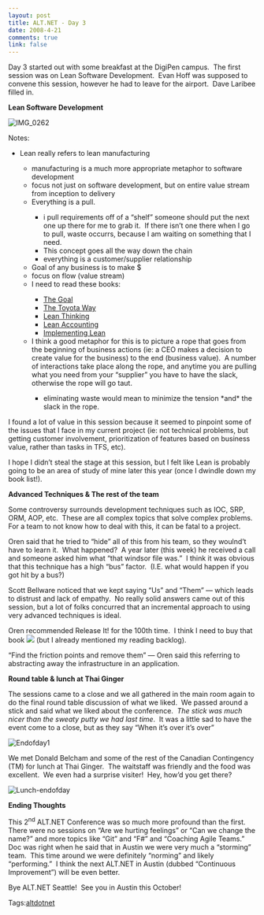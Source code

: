 ```yaml
--- 
layout: post
title: ALT.NET - Day 3
date: 2008-4-21
comments: true
link: false
---
```

<p>Day 3 started out with some breakfast at the DigiPen campus.&nbsp; The first session was on Lean Software Development.&nbsp; Evan Hoff was supposed to convene this session, however he had to leave for the airport.&nbsp; Dave Laribee filled in.</p><p><strong>Lean Software Development</strong></p><p><img src="/images/IMG_0262_small.jpg" alt="IMG_0262"  border="0"  /></p><p>Notes:</p><ul><li>Lean really refers to lean manufacturing</li><ul><li>manufacturing is a much more appropriate metaphor to software development</li><li>focus not just on software development, but on entire value stream from inception to delivery</li><li>Everything is a pull.</li><ul><li>i pull requirements off of a &ldquo;shelf&rdquo; someone should put the next one up there for me to grab it.&nbsp; If there isn&rsquo;t one there when I go to pull, waste occurrs, because I am waiting on something that I need.&nbsp; </li><li>This concept goes all the way down the chain</li><li>everything is a customer/supplier relationship</li></ul><li>Goal of any business is to make $</li><li>focus on flow (value stream)</li><li>I need to read these books:</li><ul><li><a href="http://www.amazon.com/Goal-Process-Ongoing-Improvement/dp/0884271781/ref=pd_bbs_sr_2?ie=UTF8&amp;s=books&amp;qid=1208834345&amp;sr=1-2" target="_blank">The Goal</a></li><li><a href="http://www.amazon.com/Toyota-Way-Jeffrey-Liker/dp/0071392319/ref=pd_bbs_sr_1?ie=UTF8&amp;s=books&amp;qid=1208834307&amp;sr=1-1" target="_blank">The Toyota Way</a></li><li><a href="http://www.amazon.com/Lean-Thinking-Banish-Create-Corporation/dp/0684810352" target="_blank">Lean Thinking</a></li><li><a href="http://www.amazon.com/Practical-Lean-Accounting-Measuring-Enterpise/dp/1563272431/ref=pd_bbs_sr_2?ie=UTF8&amp;s=books&amp;qid=1208834364&amp;sr=1-2" target="_blank">Lean Accounting</a></li><li><a href="http://www.amazon.com/Implementing-Lean-Software-Development-Addison-Wesley/dp/0321437381" target="_blank">Implementing Lean</a></li></ul><li>I think a good metaphor for this is&nbsp;to picture a rope that goes from the beginning of business actions (ie: a CEO makes a decision to create value for the business) to the end (business value).&nbsp; A number of interactions take place along the rope, and anytime you are pulling what you need from your &ldquo;supplier&rdquo; you have to have the slack, otherwise the rope will go taut.</li><ul><li>eliminating waste would mean to minimize the tension *and* the slack in the rope.</li></ul></ul></ul><p>I found a lot of value in this session because it seemed to pinpoint some of the issues that I face in my current project (ie: not technical problems, but getting customer involvement, prioritization of features based on business value, rather than tasks in TFS, etc).</p><p>I hope I didn&rsquo;t steal the stage at this session, but I felt like Lean is probably going to be an area of study of mine later this year (once I dwindle down my book list!).</p><p><strong>Advanced Techniques &amp; The rest of the team</strong></p><p>Some controversy surrounds development techniques such as IOC, SRP, ORM, AOP, etc.&nbsp; These are all complex topics that solve complex problems.&nbsp; For a team to not know how to deal with this, it can be fatal to a project.</p><p>Oren said that he tried to &ldquo;hide&rdquo; all of this from his team, so they woulnd&rsquo;t have to learn it.&nbsp; What happened?&nbsp; A year later (this week) he received a call and someone asked him what &ldquo;that windsor file was.&rdquo;&nbsp; I think it was obvious that this technique has a high &ldquo;bus&rdquo; factor.&nbsp; (I.E. what would happen if you got hit by a bus?)</p><p>Scott Bellware noticed that we kept saying &ldquo;Us&rdquo;&nbsp;and &ldquo;Them&rdquo; &mdash; which leads to distrust and lack of empathy.&nbsp; No really solid answers came out of this session, but a lot of folks concurred that an incremental approach to using very advanced techniques is ideal.</p><p>Oren recommended Release It! for the 100th time.&nbsp; I think I need to buy that book <img src="/images/smile1____________________________.gif"   />&nbsp;(but I already mentioned my reading backlog).</p><p>&ldquo;Find the friction points and remove them&rdquo; &mdash; Oren said this referring to abstracting away the infrastructure in an application.</p><p><strong>Round table &amp; lunch at Thai Ginger</strong></p><p>The sessions came to a close and we all gathered in the main room again to do the final round table discussion of what we liked.&nbsp; We passed around a stick and said what we liked about the conference.&nbsp; <em>The stick was much nicer than the sweaty putty we had last time</em>.&nbsp; It was a little sad to have the event come to a close, but as they say &ldquo;When it&rsquo;s over it&rsquo;s over&rdquo;</p><p><img src="/images/endofday1.jpg" alt="Endofday1"  border="0"  /></p><p>We met Donald Belcham and some of the rest of the Canadian Contingency (TM) for lunch at Thai Ginger.&nbsp; The waitstaff was friendly and the food was excellent.&nbsp; We even had a surprise visiter!&nbsp; Hey, how&rsquo;d you get there?</p><p><img src="/images/lunch_2Dendofday.jpg" alt="Lunch-endofday"  border="0"  /></p><p><strong>Ending Thoughts</strong></p><p>This 2<sup>nd</sup> ALT.NET Conference was so much more profound than the first.&nbsp; There were no sessions on &ldquo;Are we hurting feelings&rdquo; or &ldquo;Can we change the name?&rdquo; and more topics like &ldquo;Git&rdquo; and &ldquo;F#&rdquo; and &ldquo;Coaching Agile Teams.&rdquo;&nbsp; Doc was right when he said that in Austin we were very much a &ldquo;storming&rdquo; team.&nbsp; This time around we were definitely &ldquo;norming&rdquo; and likely &ldquo;performing.&rdquo;&nbsp; I think the next ALT.NET in&nbsp;Austin (dubbed &ldquo;Continuous Improvement&rdquo;) will be even better.</p><p>Bye ALT.NET Seattle!&nbsp; See you in Austin this October!</p><div class="bjtags">Tags:<a rel="tag" href="http://technorati.com/tag/altdotnet">altdotnet</a></div>
